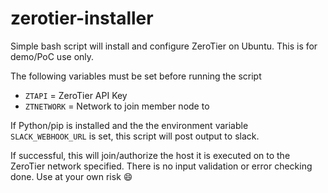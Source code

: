 # zerotier-installer
Simple bash script will install and configure ZeroTier on Ubuntu. This is for demo/PoC use only.

The following variables must be set before running the script
* `ZTAPI` = ZeroTier API Key
* `ZTNETWORK` = Network to join member node to

If Python/pip is installed and the the environment variable `SLACK_WEBHOOK_URL` is set, this script will post output to slack.

If successful, this will join/authorize the host it is executed on to the ZeroTier network specified. There is no input validation or error checking done. Use at your own risk :smile:
